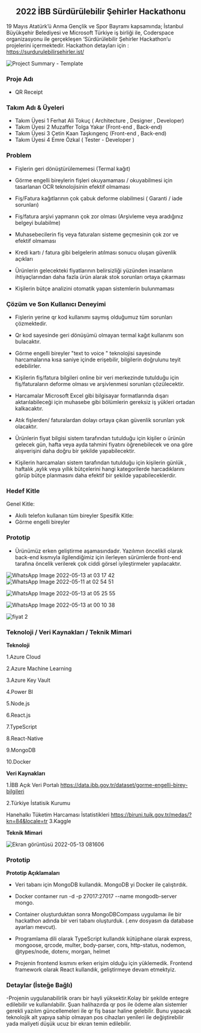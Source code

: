 <h2 align="center"><span><strong>2022 İBB Sürdürülebilir Şehirler Hackathonu</strong></span></h2>

19 Mayıs Atatürk’ü Anma Gençlik ve Spor Bayramı kapsamında; İstanbul Büyükşehir Belediyesi ve Microsoft Türkiye iş birliği ile, Coderspace organizasyonu ile gerçekleşen ‘Sürdürülebilir Şehirler Hackathon’u projelerini içermektedir. Hackathon detayları için : https://surdurulebilirsehirler.ist/

![Project Summary - Template](https://user-images.githubusercontent.com/65132520/168225424-56e2eb45-a33c-4274-9dce-cf34655fd1eb.png)


### Proje Adı
- QR Receipt

### Takım Adı & Üyeleri
- Takım Üyesi 1 Ferhat Ali Tokuç ( Architecture , Designer , Developer)
- Takım Üyesi 2 Muzaffer Tolga Yakar (Front-end , Back-end)
- Takım Üyesi 3 Çetin Kaan Taşkıngenç (Front-end , Back-end)
- Takım Üyesi 4 Emre Özkal ( Tester - Developer )

### Problem
- Fişlerin geri dönüştürülememesi (Termal kağıt)

- Görme engelli bireylerin fişleri okuyamaması / okuyabilmesi için tasarlanan OCR teknolojisinin efektif olmaması

- Fiş/Fatura kağıtlarının  çok çabuk deforme olabilmesi ( Garanti / iade sorunları)

- Fiş/fatura arşivi yapmanın çok zor olması (Arşivleme veya aradığınız belgeyi bulabilme)

- Muhasebecilerin fiş veya faturaları sisteme geçmesinin çok zor ve efektif olmaması

- Kredi kartı / fatura gibi belgelerin atılması sonucu oluşan güvenlik açıkları 

- Ürünlerin gelecekteki fiyatlarının belirsizliği yüzünden insanların ihtiyaçlarından daha fazla ürün alarak stok sorunları ortaya çıkarması

- Kişilerin bütçe analizini otomatik yapan sistemlerin bulunmaması

### Çözüm ve Son Kullanıcı Deneyimi
- Fişlerin yerine qr kod kullanımı saymış olduğumuz tüm sorunları çözmektedir.

- Qr kod sayesinde geri dönüşümü olmayan termal kağıt kullanımı son bulacaktır.

- Görme engelli bireyler  "text to voice " teknolojisi sayesinde harcamalarına kısa saniye içinde erişebilir, bilgilerin doğrulunu teyit edebilirler.

- Kişilerin fiş/fatura bilgileri online bir veri merkezinde tutulduğu için fiş/faturaların deforme olması ve arşivlenmesi sorunları çözülecektir.

- Harcamalar Microsoft Excel gibi bilgisayar formatlarında dışarı aktarılabileceği için muhasebe gibi bölümlerin gereksiz iş yükleri ortadan kalkacaktır.

- Atık fişlerden/ faturalardan dolayı ortaya çıkan güvenlik sorunları yok olacaktır.

- Ürünlerin fiyat bilgisi sistem tarafından tutulduğu için kişiler o ürünün gelecek gün, hafta veya ayda tahmini fiyatını öğrenebilecek ve ona göre alışverişini daha  doğru bir şekilde yapabilecektir.

- Kişilerin harcamaları sistem tarafından tutulduğu için kişilerin günlük , haftalık ,aylık veya yıllık bütçelerini hangi kategorilerde harcadıklarını görüp bütçe planmasını daha efektif bir şekilde yapabileceklerdir.


### Hedef Kitle
Genel Kitle:
- Akıllı telefon kullanan tüm bireyler
Spesifik Kitle:
- Görme engelli bireyler

### Prototip
- Ürünümüz erken geliştirme aşamasındadır. Yazılımın öncelikli olarak back-end kısmıyla ilgilendiğimiz için ilerleyen sürümlerde front-end tarafına öncelik verilerek çok ciddi görsel iyileştirmeler yapılacaktır.

![WhatsApp Image 2022-05-13 at 03 17 42](https://user-images.githubusercontent.com/65132520/168217047-196f7914-6d4d-4510-8060-0e18012168fd.jpeg) ![WhatsApp Image 2022-05-11 at 02 54 51](https://user-images.githubusercontent.com/65132520/168217089-40cdf403-015c-42ae-b012-4a4523718099.jpeg)


![WhatsApp Image 2022-05-13 at 05 25 55](https://user-images.githubusercontent.com/65132520/168217064-667bf3dd-06cc-4e06-b1ef-656e42f048d6.jpeg)


![WhatsApp Image 2022-05-13 at 00 10 38](https://user-images.githubusercontent.com/65132520/168217074-ecf02bdc-802f-40fc-b14e-51a4087ddf2e.jpeg)






![fiyat 2](https://user-images.githubusercontent.com/65132520/168217620-2abed08b-7dd4-4364-84b9-9b01c823ff6a.png)





### Teknoloji / Veri Kaynakları / Teknik Mimari

**Teknoloji**


1.Azure Cloud

2.Azure Machine Learning

3.Azure Key Vault

4.Power BI

5.Node.js 

6.React.js

7.TypeScript

8.React-Native

9.MongoDB

10.Docker

**Veri Kaynakları**

1.İBB Açık Veri Portalı
https://data.ibb.gov.tr/dataset/gorme-engelli-birey-bilgileri

2.Türkiye İstatisik Kurumu

Hanehalkı Tüketim Harcaması İstatistikleri
https://biruni.tuik.gov.tr/medas/?kn=84&locale=tr
3.Kaggle

**Teknik Mimari**


![Ekran görüntüsü 2022-05-13 081606](https://user-images.githubusercontent.com/65132520/168215814-8d497e4f-c015-42e8-af47-fbeaebc88d4c.png)




### Prototip
 **Prototip Açıklamaları**

- Veri tabanı için MongoDB kullandık. MongoDB yi Docker ile çalıştırdık.

- Docker contaıner run -d -p 27017:27017 --name mongodb-server mongo.

- Container oluşturduktan sonra MongoDBCompass uygulamaı ile bir hackathon adında bir veri tabanı oluşturduk. (.env dosyasın da database ayarları mevcut).

- Programlama dili olarak TypeScript kullandık kütüphane olarak express, mongoose, qrcode, multer, body-parser, cors, http-status, nodemon, @types/node, dotenv, morgan, helmet

- Projenin frontend kısmını erken erişim olduğu için yüklemedik. Frontend framework olarak React kullandık, geliştirmeye devam etmektyiz.

### Detaylar (İsteğe Bağlı)
-Projenin uygulanabilirlik oranı bir hayli yüksektir.Kolay bir şekilde entegre edilebilir ve kullanılabilir. Şuan halihazırda qr pos ile ödeme alan sistemler gerekli yazılım güncellemeleri ile qr fiş basar haline gelebilir. Bunu yapacak teknolojik alt yapıya sahip olmayan pos cihazları yenileri ile değiştirebilir yada maliyeti düşük ucuz bir ekran temin edilebilir.




